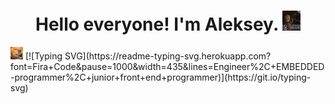 <h1 align="center">Hello everyone! I'm Aleksey.
<img src="https://github.com/VolcharaMastering/VolcharaMastering/blob/main/gifs/1UEW.gif" height="32"/></h1>
<img src="https://github.com/VolcharaMastering/VolcharaMastering/blob/main/gifs/2GU.gif" height="20"/>
[![Typing SVG](https://readme-typing-svg.herokuapp.com?font=Fira+Code&pause=1000&width=435&lines=Engineer%2C+EMBEDDED-programmer%2C+junior+front+end+programmer)](https://git.io/typing-svg)
<!--
**VolcharaMastering/VolcharaMastering** is a ✨ _special_ ✨ repository because its `README.md` (this file) appears on your GitHub profile.

Here are some ideas to get you started:

- 🔭 I’m currently working on ...
- 🌱 I’m currently learning ...
- 👯 I’m looking to collaborate on ...
- 🤔 I’m looking for help with ...
- 💬 Ask me about ...
- 📫 How to reach me: ...
- 😄 Pronouns: ...
- ⚡ Fun fact: ...
-->
